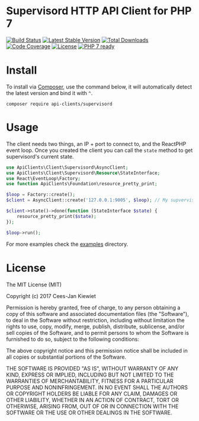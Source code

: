 # Supervisord HTTP API Client for PHP 7

[![Build Status](https://travis-ci.org/php-api-clients/supervisord.svg?branch=master)](https://travis-ci.org/php-api-clients/supervisord)
[![Latest Stable Version](https://poser.pugx.org/api-clients/supervisord/v/stable.png)](https://packagist.org/packages/api-clients/supervisord)
[![Total Downloads](https://poser.pugx.org/api-clients/supervisord/downloads.png)](https://packagist.org/packages/api-clients/supervisord)
[![Code Coverage](https://scrutinizer-ci.com/g/php-api-clients/supervisord/badges/coverage.png?b=master)](https://scrutinizer-ci.com/g/php-api-clients/supervisord/?branch=master)
[![License](https://poser.pugx.org/api-clients/supervisord/license.png)](https://packagist.org/packages/api-clients/supervisord)
[![PHP 7 ready](http://php7ready.timesplinter.ch/php-api-clients/supervisord/badge.svg)](https://travis-ci.org/php-api-clients/supervisord)

# Install

To install via [Composer](http://getcomposer.org/), use the command below, it will automatically detect the latest version and bind it with `^`.

```
composer require api-clients/supervisord
```

# Usage

The client needs two things, an IP + port to connect to, and the ReactPHP event loop. Once you created the client you can call the `state` method to get supervisord's current state.

```php
use ApiClients\Client\Supervisord\AsyncClient;
use ApiClients\Client\Supervisord\Resource\StateInterface;
use React\EventLoop\Factory;
use function ApiClients\Foundation\resource_pretty_print;

$loop = Factory::create();
$client = AsyncClient::create('127.0.0.1:9005', $loop); // My supvervisor runs at 127.0.0.1:9005 changes for your HTTP IP + port

$client->state()->done(function (StateInterface $state) {
    resource_pretty_print($state);
});

$loop->run();

```

For more examples check the [examples](examples) directory.

# License

The MIT License (MIT)

Copyright (c) 2017 Cees-Jan Kiewiet

Permission is hereby granted, free of charge, to any person obtaining a copy
of this software and associated documentation files (the "Software"), to deal
in the Software without restriction, including without limitation the rights
to use, copy, modify, merge, publish, distribute, sublicense, and/or sell
copies of the Software, and to permit persons to whom the Software is
furnished to do so, subject to the following conditions:

The above copyright notice and this permission notice shall be included in all
copies or substantial portions of the Software.

THE SOFTWARE IS PROVIDED "AS IS", WITHOUT WARRANTY OF ANY KIND, EXPRESS OR
IMPLIED, INCLUDING BUT NOT LIMITED TO THE WARRANTIES OF MERCHANTABILITY,
FITNESS FOR A PARTICULAR PURPOSE AND NONINFRINGEMENT. IN NO EVENT SHALL THE
AUTHORS OR COPYRIGHT HOLDERS BE LIABLE FOR ANY CLAIM, DAMAGES OR OTHER
LIABILITY, WHETHER IN AN ACTION OF CONTRACT, TORT OR OTHERWISE, ARISING FROM,
OUT OF OR IN CONNECTION WITH THE SOFTWARE OR THE USE OR OTHER DEALINGS IN THE
SOFTWARE.
